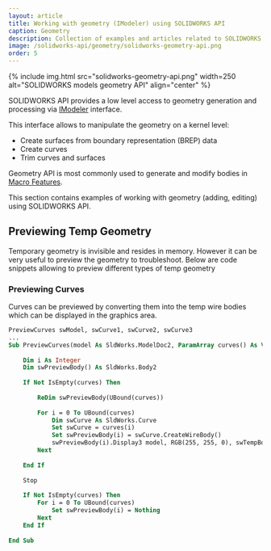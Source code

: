 ```yaml
---
layout: article
title: Working with geometry (IModeler) using SOLIDWORKS API
caption: Geometry
description: Collection of examples and articles related to SOLIDWORKS model geometry topology.
image: /solidworks-api/geometry/solidworks-geometry-api.png
order: 5
---
```

{% include img.html src="solidworks-geometry-api.png" width=250 alt="SOLIDWORKS models geometry API" align="center" %}

SOLIDWORKS API provides a low level access to geometry generation and processing via [IModeler](http://help.solidworks.com/2018/english/api/sldworksapi/SolidWorks.Interop.sldworks~SolidWorks.Interop.sldworks.IModeler.html) interface.

This interface allows to manipulate the geometry on a kernel level:

* Create surfaces from boundary representation (BREP) data
* Create curves
* Trim curves and surfaces

Geometry API is most commonly used to generate and modify bodies in [Macro Features](solidworks-api/document/macro-feature/).

This section contains examples of working with geometry (adding, editing) using SOLIDWORKS API.

## Previewing Temp Geometry

Temporary geometry is invisible and resides in memory. However it can be very useful to preview the geometry to troubleshoot. Below are code snippets allowing to preview different types of temp geometry

### Previewing Curves

Curves can be previewed by converting them into the temp wire bodies which can be displayed in the graphics area.

~~~ vb
PreviewCurves swModel, swCurve1, swCurve2, swCurve3
...
Sub PreviewCurves(model As SldWorks.ModelDoc2, ParamArray curves() As Variant)
    
    Dim i As Integer
    Dim swPreviewBody() As SldWorks.Body2
    
    If Not IsEmpty(curves) Then
        
        ReDim swPreviewBody(UBound(curves))
        
        For i = 0 To UBound(curves)
            Dim swCurve As SldWorks.Curve
            Set swCurve = curves(i)
            Set swPreviewBody(i) = swCurve.CreateWireBody()
            swPreviewBody(i).Display3 model, RGB(255, 255, 0), swTempBodySelectOptions_e.swTempBodySelectOptionNone
        Next
        
    End If
    
    Stop
    
    If Not IsEmpty(curves) Then
        For i = 0 To UBound(curves)
            Set swPreviewBody(i) = Nothing
        Next
    End If
    
End Sub
~~~